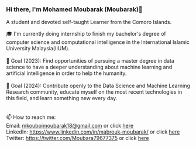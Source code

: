 ### Hi there, I'm Mohamed Moubarak (Moubarak)👋
A student and devoted self-taught Learner from the Comoro Islands.



🎓 I'm currently doing internship to finish my bachelor's degree of computer science and computational intelligence in the International Islamic University Malaysia(IIUM).<br><br>
🎯 Goal (2023): Find opportunities of pursuing a master degree in data science to have a deeper understanding about machine learning and artificial intelligence in order to help the humanity.<br><br>
🎯 Goal (2024): Contribute openly to the Data Science and Machine Learning Research community, educate myself on the most recent technologies in this field, and learn something new every day.<br><br><br>
📫 How to reach me:<br>
Email: mkouboimoubarak18@gmail.com or click [here](mkouboimoubarak18@gmail.com)<br>
LinkedIn: https://www.linkedin.com/in/mabrouk-moubarak/ or click [here](https://www.linkedin.com/in/mabrouk-moubarak/)<br>
Twitter: https://twitter.com/Moubara79677375 or click [here](https://twitter.com/Moubara79677375)

